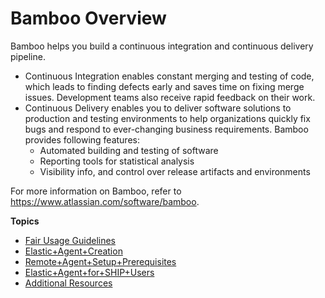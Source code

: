 # Bamboo Overview

Bamboo helps you build a continuous integration and continuous delivery pipeline. 

- Continuous Integration enables constant merging and testing of code, which leads to finding defects early and saves time on fixing merge issues. Development teams also receive rapid feedback on their work.
- Continuous Delivery enables you to deliver software solutions to production and testing environments to help organizations quickly fix bugs and respond to ever-changing business requirements. Bamboo provides following features:
    - Automated building and testing of software
    - Reporting tools for statistical analysis
    - Visibility info, and control over release artifacts and environments  

For more information on Bamboo, refer to https://www.atlassian.com/software/bamboo.

**Topics**  

- [Fair Usage Guidelines](bamboo-fair-usage-guidelines)
- [Elastic+Agent+Creation](bamboo-create-elastic-agent)
- [Remote+Agent+Setup+Prerequisites](bamboo-agent-setup-prerequisites)
- [Elastic+Agent+for+SHIP+Users](bamboo-elastic-agents)
- [Additional Resources](bamboo-additional-resources)
